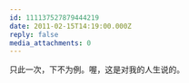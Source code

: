 ```yaml
---
id: 111137527879444219
date: 2011-02-15T14:19:00.000Z
reply: false
media_attachments: 0
---
```


只此一次，下不为例。喔，这是对我的人生说的。 ​​​​

